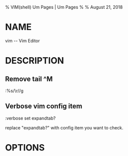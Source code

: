 % VIM(shell) Um Pages | Um Pages
%
% August 21, 2018
# NAME
vim -- Vim Editor

# DESCRIPTION

## Remove tail ^M

:%s/\r//g

## Verbose vim config item

:verbose set expandtab?

replace "expandtab?" with config item you want to check.

# OPTIONS

